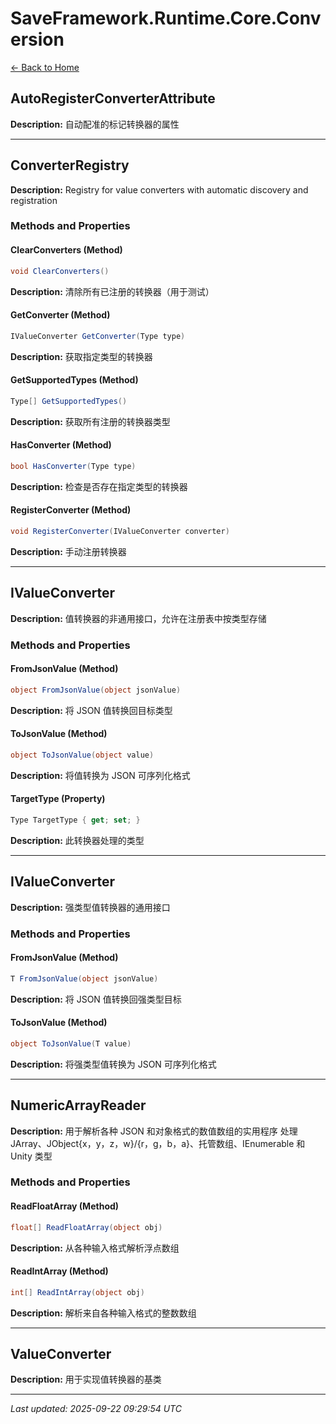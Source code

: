 # SaveFramework.Runtime.Core.Conversion

[← Back to Home](Home.md)

## AutoRegisterConverterAttribute

**Description:** 自动配准的标记转换器的属性

---

## ConverterRegistry

**Description:** Registry for value converters with automatic discovery and registration

### Methods and Properties

#### ClearConverters (Method)
```csharp
void ClearConverters()
```


**Description:** 清除所有已注册的转换器（用于测试）

#### GetConverter (Method)
```csharp
IValueConverter GetConverter(Type type)
```


**Description:** 获取指定类型的转换器

#### GetSupportedTypes (Method)
```csharp
Type[] GetSupportedTypes()
```


**Description:** 获取所有注册的转换器类型

#### HasConverter (Method)
```csharp
bool HasConverter(Type type)
```


**Description:** 检查是否存在指定类型的转换器

#### RegisterConverter (Method)
```csharp
void RegisterConverter(IValueConverter converter)
```


**Description:** 手动注册转换器

---

## IValueConverter

**Description:** 值转换器的非通用接口，允许在注册表中按类型存储

### Methods and Properties

#### FromJsonValue (Method)
```csharp
object FromJsonValue(object jsonValue)
```


**Description:** 将 JSON 值转换回目标类型

#### ToJsonValue (Method)
```csharp
object ToJsonValue(object value)
```


**Description:** 将值转换为 JSON 可序列化格式

#### TargetType (Property)
```csharp
Type TargetType { get; set; }
```

**Description:** 此转换器处理的类型

---

## IValueConverter

**Description:** 强类型值转换器的通用接口

### Methods and Properties

#### FromJsonValue (Method)
```csharp
T FromJsonValue(object jsonValue)
```


**Description:** 将 JSON 值转换回强类型目标

#### ToJsonValue (Method)
```csharp
object ToJsonValue(T value)
```


**Description:** 将强类型值转换为 JSON 可序列化格式

---

## NumericArrayReader

**Description:** 用于解析各种 JSON 和对象格式的数值数组的实用程序
处理 JArray、JObject{x，y，z，w}/{r，g，b，a}、托管数组、IEnumerable 和 Unity 类型

### Methods and Properties

#### ReadFloatArray (Method)
```csharp
float[] ReadFloatArray(object obj)
```


**Description:** 从各种输入格式解析浮点数组

#### ReadIntArray (Method)
```csharp
int[] ReadIntArray(object obj)
```


**Description:** 解析来自各种输入格式的整数数组

---

## ValueConverter

**Description:** 用于实现值转换器的基类

---

*Last updated: 2025-09-22 09:29:54 UTC*

